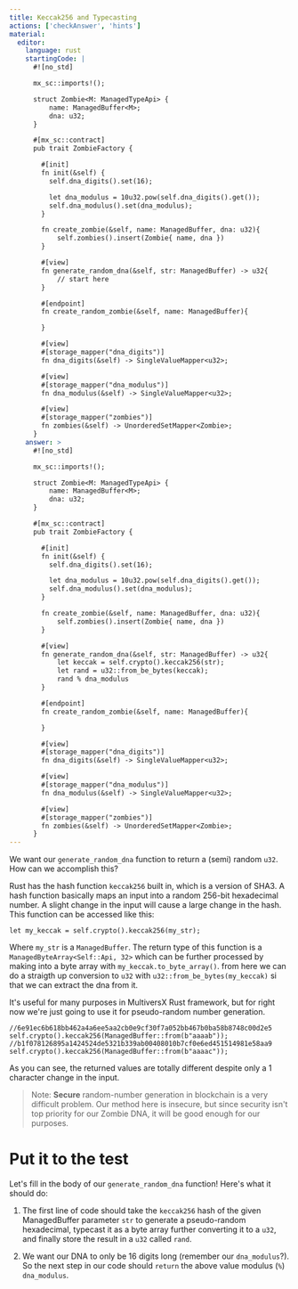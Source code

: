 ```yaml
---
title: Keccak256 and Typecasting
actions: ['checkAnswer', 'hints']
material:
  editor:
    language: rust
    startingCode: |
      #![no_std]

      mx_sc::imports!();

      struct Zombie<M: ManagedTypeApi> {
          name: ManagedBuffer<M>;
          dna: u32;
      }

      #[mx_sc::contract]
      pub trait ZombieFactory {

        #[init]
        fn init(&self) {
          self.dna_digits().set(16);

          let dna_modulus = 10u32.pow(self.dna_digits().get());
          self.dna_modulus().set(dna_modulus);
        }

        fn create_zombie(&self, name: ManagedBuffer, dna: u32){
            self.zombies().insert(Zombie{ name, dna })
        }

        #[view]
        fn generate_random_dna(&self, str: ManagedBuffer) -> u32{
            // start here
        }

        #[endpoint]
        fn create_random_zombie(&self, name: ManagedBuffer){

        }

        #[view]
        #[storage_mapper("dna_digits")]
        fn dna_digits(&self) -> SingleValueMapper<u32>;

        #[view]
        #[storage_mapper("dna_modulus")]
        fn dna_modulus(&self) -> SingleValueMapper<u32>;

        #[view]
        #[storage_mapper("zombies")]
        fn zombies(&self) -> UnorderedSetMapper<Zombie>;
      }
    answer: >
      #![no_std]

      mx_sc::imports!();

      struct Zombie<M: ManagedTypeApi> {
          name: ManagedBuffer<M>;
          dna: u32;
      }

      #[mx_sc::contract]
      pub trait ZombieFactory {

        #[init]
        fn init(&self) {
          self.dna_digits().set(16);

          let dna_modulus = 10u32.pow(self.dna_digits().get());
          self.dna_modulus().set(dna_modulus);
        }

        fn create_zombie(&self, name: ManagedBuffer, dna: u32){
            self.zombies().insert(Zombie{ name, dna })
        }

        #[view]
        fn generate_random_dna(&self, str: ManagedBuffer) -> u32{
            let keccak = self.crypto().keccak256(str);
            let rand = u32::from_be_bytes(keccak);
            rand % dna_modulus
        }

        #[endpoint]
        fn create_random_zombie(&self, name: ManagedBuffer){

        }

        #[view]
        #[storage_mapper("dna_digits")]
        fn dna_digits(&self) -> SingleValueMapper<u32>;

        #[view]
        #[storage_mapper("dna_modulus")]
        fn dna_modulus(&self) -> SingleValueMapper<u32>;

        #[view]
        #[storage_mapper("zombies")]
        fn zombies(&self) -> UnorderedSetMapper<Zombie>;
      }
---
```


We want our `generate_random_dna` function to return a (semi) random `u32`. How can we accomplish this?

Rust has the hash function `keccak256` built in, which is a version of SHA3. A hash function basically maps an input into a random 256-bit hexadecimal number. A slight change in the input will cause a large change in the hash. This function can be accessed like this:

```
let my_keccak = self.crypto().keccak256(my_str);
```
Where `my_str` is a `ManagedBuffer`. The return type of this function is a `ManagedByteArray<Self::Api, 32>` which can be further processed by making into a byte array with `my_keccak.to_byte_array()`. from here we can do a straigth up conversion to  `u32` with `u32::from_be_bytes(my_keccak)` si that we can extract the dna from it.

It's useful for many purposes in MultiversX Rust framework, but for right now we're just going to use it for pseudo-random number generation.


```
//6e91ec6b618bb462a4a6ee5aa2cb0e9cf30f7a052bb467b0ba58b8748c00d2e5
self.crypto().keccak256(ManagedBuffer::from(b"aaaab"));
//b1f078126895a1424524de5321b339ab00408010b7cf0e6ed451514981e58aa9
self.crypto().keccak256(ManagedBuffer::from(b"aaaac"));
```

As you can see, the returned values are totally different despite only a 1 character change in the input.

> Note: **Secure** random-number generation in blockchain is a very difficult problem. Our method here is insecure, but since security isn't top priority for our Zombie DNA, it will be good enough for our purposes.

# Put it to the test

Let's fill in the body of our `generate_random_dna` function! Here's what it should do:

1. The first line of code should take the `keccak256` hash of the given ManagedBuffer parameter `str` to generate a pseudo-random hexadecimal, typecast it as a byte array further converting it to a `u32`, and finally store the result in a `u32` called `rand`.

2. We want our DNA to only be 16 digits long (remember our `dna_modulus`?). So the next step in our code should `return` the above value modulus (`%`) `dna_modulus`.
